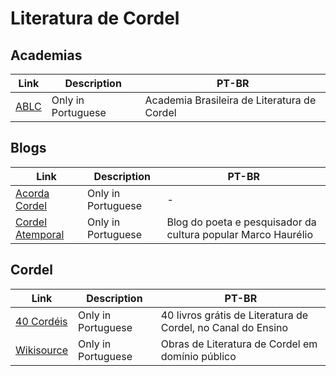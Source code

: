 # Literatura de Cordel

## Academias

| Link                           | Description        | PT-BR                                       |
| ------------------------------ | ------------------ | ------------------------------------------- |
| [ABLC](http://www.ablc.com.br) | Only in Portuguese | Academia Brasileira de Literatura de Cordel |

## Blogs

| Link                                                                                  | Description        | PT-BR                                                         |
| ------------------------------------------------------------------------------------- | ------------------ | ------------------------------------------------------------- |
| [Acorda Cordel](https://acordacordel.blogspot.com)                                    | Only in Portuguese | -                                                             |
| [Cordel Atemporal](https://marcohaurelio.blogspot.com/2022/10/o-ultimo-discurso.html) | Only in Portuguese | Blog do poeta e pesquisador da cultura popular Marco Haurélio |

## Cordel

| Link                                                                                     | Description        | PT-BR                                                        |
| ---------------------------------------------------------------------------------------- | ------------------ | ------------------------------------------------------------ |
| [40 Cordéis](https://canaldoensino.com.br/blog/40-livros-gratis-de-literatura-de-cordel) | Only in Portuguese | 40 livros grátis de Literatura de Cordel, no Canal do Ensino |
| [Wikisource](https://pt.wikisource.org/wiki/Categoria:Literatura_de_cordel)              | Only in Portuguese | Obras de Literatura de Cordel em domínio público             |
